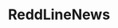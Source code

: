 ---
title: ReddLineNews
crosslinks:
- BreakingNews24hr
- me_irl
- politics
- TheColorIsBlue
- AnythingGoesNews
---